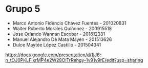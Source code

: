 # Grupo 5

- Marco Antonio Fidencio Chávez Fuentes  -	201020831
- Walter Roberto Morales Quiñonez 		-	  200915518
- Jose Orlando Wannan Escobar			   -   	201612331
- Manuel Alejandro De Mata Mayen 	-		    201513626 
- Dulce Maytée López Castillo      -    		201504341


https://docs.google.com/presentation/d/1jJ6-n_tOJ0PKLFIxrMP4e2W28OiTrRehgy-1v91y9rE/edit?usp=sharing
